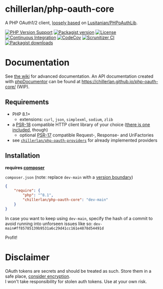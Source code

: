 # chillerlan/php-oauth-core
A PHP OAuth1/2 client, [loosely based](https://github.com/codemasher/PHPoAuthLib) on [Lusitanian/PHPoAuthLib](https://github.com/Lusitanian/PHPoAuthLib).

[![PHP Version Support][php-badge]][php]
[![Packagist version][packagist-badge]][packagist]
[![License][license-badge]][license]
[![Continuous Integration][gh-action-badge]][gh-action]
[![CodeCov][coverage-badge]][coverage]
[![Scrunitizer CI][scrutinizer-badge]][scrutinizer]
[![Packagist downloads][downloads-badge]][downloads]

[php-badge]: https://img.shields.io/packagist/php-v/chillerlan/php-oauth-core?logo=php&color=8892BF
[php]: https://www.php.net/supported-versions.php
[packagist-badge]: https://img.shields.io/packagist/v/chillerlan/php-oauth-core.svg?logo=packagist
[packagist]: https://packagist.org/packages/chillerlan/php-oauth-core
[license-badge]: https://img.shields.io/github/license/chillerlan/php-oauth-core.svg
[license]: https://github.com/chillerlan/php-oauth-core/blob/main/LICENSE
[coverage-badge]: https://img.shields.io/codecov/c/github/chillerlan/php-oauth-core.svg?logo=codecov
[coverage]: https://codecov.io/github/chillerlan/php-oauth-core
[scrutinizer-badge]: https://img.shields.io/scrutinizer/g/chillerlan/php-oauth-core.svg?logo=scrutinizer
[scrutinizer]: https://scrutinizer-ci.com/g/chillerlan/php-oauth-core
[downloads-badge]: https://img.shields.io/packagist/dt/chillerlan/php-oauth-core.svg?logo=packagist
[downloads]: https://packagist.org/packages/chillerlan/php-oauth-core/stats
[gh-action-badge]: https://img.shields.io/github/actions/workflow/status/chillerlan/php-oauth-core/ci.yml?branch=main&logo=github
[gh-action]: https://github.com/chillerlan/php-oauth-core/actions/workflows/ci.yml?query=branch%3Amain

# Documentation
See [the wiki](https://github.com/chillerlan/php-oauth-core/wiki) for advanced documentation.
An API documentation created with [phpDocumentor](https://www.phpdoc.org/) can be found at https://chillerlan.github.io/php-oauth-core/ (WIP).

## Requirements
- PHP 8.1+
  - extensions: `curl`, `json`, `simplexml`, `sodium`, `zlib`
- a [PSR-18](https://www.php-fig.org/psr/psr-18/) compatible HTTP client library of your choice ([there is one included](https://github.com/chillerlan/php-httpinterface), though)
  - optional [PSR-17](https://www.php-fig.org/psr/psr-17/) compatible Request-, Response- and UriFactories
- see [`chillerlan/php-oauth-providers`](https://github.com/chillerlan/php-oauth-providers) for already implemented providers

## Installation
**requires [composer](https://getcomposer.org)**

`composer.json` (note: replace `dev-main` with a [version boundary](https://getcomposer.org/doc/articles/versions.md))
```json
{
	"require": {
		"php": "^8.1",
		"chillerlan/php-oauth-core": "dev-main"
	}
}
```
In case you want to keep using `dev-main`, specify the hash of a commit to avoid running into unforseen issues like so: `dev-main#ff85785139b9531a6c29d41cc161e4878d54491d`

Profit!

# Disclaimer
OAuth tokens are secrets and should be treated as such. Store them in a safe place,
[consider encryption](http://php.net/manual/book.sodium.php). <br/>
I won't take responsibility for stolen auth tokens. Use at your own risk.
